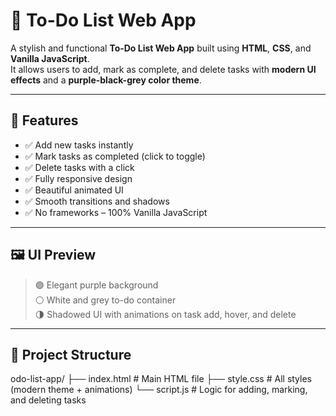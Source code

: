 # 📝 To-Do List Web App

A stylish and functional **To-Do List Web App** built using **HTML**, **CSS**, and **Vanilla JavaScript**.  
It allows users to add, mark as complete, and delete tasks with **modern UI effects** and a **purple-black-grey color theme**.

---

## 🎯 Features

- ✅ Add new tasks instantly
- ✅ Mark tasks as completed (click to toggle)
- ✅ Delete tasks with a click
- ✅ Fully responsive design
- ✅ Beautiful animated UI
- ✅ Smooth transitions and shadows
- ✅ No frameworks – 100% Vanilla JavaScript

---

## 🖼️ UI Preview

> 🟣 Elegant purple background  
> ⚪ White and grey to-do container  
> 🌗 Shadowed UI with animations on task add, hover, and delete

---

## 📁 Project Structure
odo-list-app/
├── index.html # Main HTML file
├── style.css # All styles (modern theme + animations)
└── script.js # Logic for adding, marking, and deleting tasks

